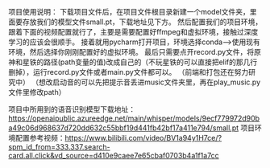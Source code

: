 项目使用说明：
下载项目文件后，在项目文件根目录新建一个model文件夹，里面要存放我们的模型文件small.pt，下载地址见下方。
然后配置我们的项目环境，跟着下面的视频配置就行了，主要是需要配置好ffmpeg和虚拟环境，接触过深度学习的应该会很顺手。
接着就用pycharm打开项目，环境选择conda—>使用现有环境，然后选择你刚刚配置好的虚拟环境。
最后只需要点开record.py文件，将原神和星铁的路径(path变量的值)改成自己的（不玩星铁的可以直接把elif的那几行删掉），运行record.py文件或者main.py文件都可以。
（前端和打包还在努力研究中）
（想改启动音的可以先把提示音丢进music文件夹里，再在play_music.py文件里修改path）

项目中所用到的语音识别模型下载地址：https://openaipublic.azureedge.net/main/whisper/models/9ecf779972d90ba49c06d968637d720dd632c55bbf19d441fb42bf17a411e794/small.pt
项目环境配置参考视频：https://www.bilibili.com/video/BV1a94y1H7ce/?spm_id_from=333.337.search-card.all.click&vd_source=d410e9caee7e65cbaf0703b4a1f1a7cc
